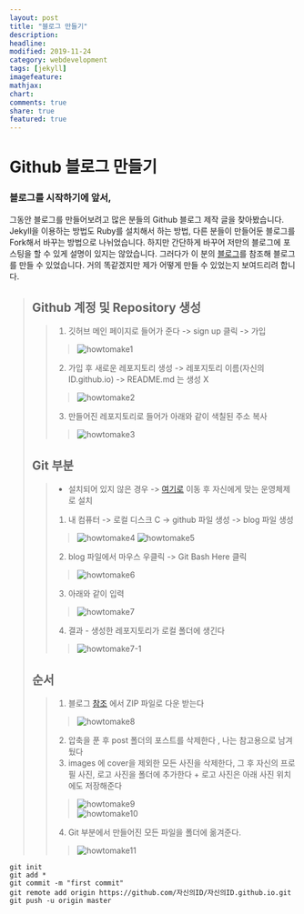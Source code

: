 ```yaml
---
layout: post
title: "블로그 만들기"
description: 
headline: 
modified: 2019-11-24
category: webdevelopment
tags: [jekyll]
imagefeature: 
mathjax: 
chart: 
comments: true
share: true
featured: true
---
```


Github 블로그 만들기
==================

### 블로그를 시작하기에 앞서,
그동안 블로그를 만들어보려고 많은 분들의 Github 블로그 제작 글을 찾아봤습니다.
Jekyll을 이용하는 방법도 Ruby를 설치해서 하는 방법, 다른 분들이 만들어둔 블로그를 Fork해서 바꾸는 방법으로 나뉘었습니다.
하지만 간단하게 바꾸어 저만의 블로그에 포스팅을 할 수 있게 설명이 있지는 않았습니다.
그러다가 이 분의 [블로그](https://github.com/newhiwoong/newhiwoong.github.io)를 참조해 블로그를 만들 수 있었습니다.
거의 똑같겠지만 제가 어떻게 만들 수 있었는지 보여드리려 합니다.  
> ## Github 계정 및 Repository 생성
 >> 1. 깃허브 메인 페이지로 들어가 준다 -> sign up 클릭 -> 가입  
 >>> ![howtomake1](https://user-images.githubusercontent.com/52815908/71948623-f1293b00-3213-11ea-9bca-fec744ac7bea.PNG)
 >> 2. 가입 후 새로운 레포지토리 생성 -> 레포지토리 이름(자신의ID.github.io) -> README.md 는 생성 X 
 >>> ![howtomake2](https://user-images.githubusercontent.com/52815908/71948688-2c2b6e80-3214-11ea-8cf7-7573854a3913.PNG)
 >> 3. 만들어진 레포지토리로 들어가 아래와 같이 색칠된 주소 복사 
 >>> ![howtomake3](https://user-images.githubusercontent.com/52815908/71948689-2c2b6e80-3214-11ea-90bf-db9120feac62.PNG)
> ## Git 부분
 >> * 설치되어 있지 않은 경우 -> [여기로](https://git-scm.com/downloads) 이동 후 자신에게 맞는 운영체제로 설치  
 >> 1. 내 컴퓨터 -> 로컬 디스크 C -> github 파일 생성 -> blog 파일 생성  
 >>> ![howtomake4](https://user-images.githubusercontent.com/52815908/71948767-7a407200-3214-11ea-8bb3-a161621d5f50.PNG) 
 >>> ![howtomake5](https://user-images.githubusercontent.com/52815908/71948768-7ad90880-3214-11ea-9345-8c1c6f4fd0f8.PNG)
 >> 2. blog 파일에서 마우스 우클릭 -> Git Bash Here 클릭
 >>> ![howtomake6](https://user-images.githubusercontent.com/52815908/71948917-0eaad480-3215-11ea-9c0e-2ace7408d0dc.PNG)
 >> 3. 아래와 같이 입력
 >>> ![howtomake7](https://user-images.githubusercontent.com/52815908/71948931-166a7900-3215-11ea-81dd-b312b964346b.PNG)
 >> 4. 결과 - 생성한 레포지토리가 로컬 폴더에 생긴다
 >>> ![howtomake7-1](https://user-images.githubusercontent.com/52815908/71949035-621d2280-3215-11ea-94cb-a8c61e44647f.PNG)
> ## 순서
 >> 1. 블로그 [참조](https://github.com/hmfaysal/Notepad) 에서 ZIP 파일로 다운 받는다
 >>> ![howtomake8](https://user-images.githubusercontent.com/52815908/71949085-8aa51c80-3215-11ea-9a52-c0f274d8b51b.PNG)
 >> 2. 압축을 푼 후 post 폴더의 포스트를 삭제한다 , 나는 참고용으로 남겨뒀다  
 >> 3. images 에 cover을 제외한 모든 사진을 삭제한다, 그 후 자신의 프로필 사진, 로고 사진을 폴더에 추가한다 + 로고 사진은 아래 사진 위치에도 저장해준다
 >>> ![howtomake9](https://user-images.githubusercontent.com/52815908/71949086-8b3db300-3215-11ea-835a-dc27d13620e2.PNG)  
 >>> ![howtomake10](https://user-images.githubusercontent.com/52815908/71949087-8b3db300-3215-11ea-8089-21fc9926b338.PNG)  
 >> 4. Git 부분에서 만들어진 모든 파일을 폴더에 옮겨준다.  
 >>> ![howtomake11](https://user-images.githubusercontent.com/52815908/71949088-8b3db300-3215-11ea-918c-073675ad0df8.PNG)
 >> 
 ```
 git init
 git add *
 git commit -m "first commit"
 git remote add origin https://github.com/자신의ID/자신의ID.github.io.git
 git push -u origin master
 ```
